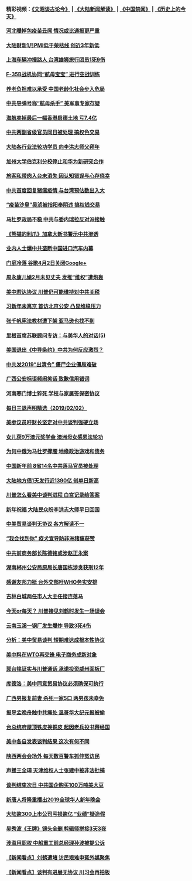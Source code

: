 #### 精彩视频：[《文昭谈古论今》](https://github.com/gfw-breaker/wenzhao) | [《大陆新闻解读》](https://github.com/gfw-breaker/ntdtv-comedy) | [《中国禁闻》](https://github.com/gfw-breaker/ntdtv-news) | [《历史上的今天》](https://github.com/gfw-breaker/today-in-history) 


#### [河北曝掉包疫苗丑闻 情况或比通报更严重](../pages/nsc413/n11021237.md?t=02031425) 

#### [大陆财新1月PMI低于荣枯线 创近3年新低](../pages/nsc413/n11021470.md?t=02031425) 

#### [上海车辆冲撞路人 台湾雄狮旅行团员1死9伤](../pages/nsc413/n11021754.md?t=02031425) 

#### [F-35B战机协同“航母宝宝” 进行空战训练](../pages/nsc413/n11020866.md?t=02031425) 

#### [养老负担难以承受 中国老龄化社会步入危局](../pages/nsc413/n11021290.md?t=02031425) 

#### [中共导弹号称“航母杀手” 美军事专家存疑](../pages/nsc413/n11021488.md?t=02031425) 

#### [海航卖掉最后一幅香港启德土地 亏7.4亿](../pages/nsc413/n11021084.md?t=02031425) 

#### [中共两副省级官员同日被处理 搞权色交易](../pages/nsc413/n11021019.md?t=02031425) 

#### [大陆各行业法轮功学员 向李洪志师父拜年](../pages/nsc413/n11017796.md?t=02031425) 

#### [加州大学伯克利分校停止和华为新研究合作](../pages/nsc413/n11021086.md?t=02031425) 

#### [旅客私带肉入台未消失 因认知错误与心存侥幸](../pages/nsc413/n11021054.md?t=02031425) 

#### [中共首度回复猪瘟疫情 与台湾预估数出入大](../pages/nsc413/n11021023.md?t=02031425) 

#### [“疫苗沙皇”吴浈被指阳奉阴违 搞权钱交易](../pages/nsc413/n11019815.md?t=02031425) 

#### [马杜罗政局不稳 中共与委内瑞拉反对派接触](../pages/nsc413/n11020719.md?t=02031425) 

#### [《熊猫的利爪》加拿大新书警示中共渗透](../pages/nsc413/n11020739.md?t=02031425) 

#### [业内人士爆中共垄断中国进口汽车内幕](../pages/nsc413/n11020830.md?t=02031425) 

#### [门庭冷落 谷歌4月2日关闭Google+](../pages/nsc413/n11020806.md?t=02031425) 

#### [周永康儿媳2月未见丈夫 发推“维权”遭炮轰](../pages/nsc413/n11020801.md?t=02031425) 

#### [美中若达协议 川普仍可能维持对中共关税](../pages/nsc413/n11020625.md?t=02031425) 

#### [习新年未离京 首访北京公安 凸显维稳压力](../pages/nsc413/n11020486.md?t=02031425) 

#### [张千帆宪法教材遭下架 亚马逊也找不到](../pages/nsc413/n11020619.md?t=02031425) 

#### [里根首席苏联顾问专访：与美华人的对话(5)](../pages/nsc413/n10968703.md?t=02031425) 

#### [美国退出《中导条约》中共为何反应激烈？](../pages/nsc413/n11020569.md?t=02031425) 

#### [中共发2019“出清令” 僵尸企业僵局难破](../pages/nsc413/n11019329.md?t=02031425) 

#### [广西公安标语频闹笑话 致歉信用错词](../pages/nsc413/n11020438.md?t=02031425) 

#### [河南寒门博士猝死 学校与家属签保密协议](../pages/nsc413/n11020395.md?t=02031425) 

#### [每日三退声明精选（2019/02/02）](../pages/nsc413/n11020479.md?t=02031425) 

#### [美参议员吁财长坚定对中共谈判强硬立场](../pages/nsc413/n11020440.md?t=02031425) 

#### [女儿获9万澳元奖学金 澳洲母女感恩法轮功](../pages/nsc413/n10997952.md?t=02031425) 

#### [为何中俄为马杜罗撑腰 地缘政治游戏和债务](../pages/nsc413/n11018692.md?t=02031425) 

#### [中国新年前 8省14名中共落马官员被处理](../pages/nsc413/n11019542.md?t=02031425) 

#### [大陆地方债1天发行近1390亿 创单日新高](../pages/nsc413/n11019766.md?t=02031425) 

#### [川普怎么看美中谈判进程 白宫记录给答案](../pages/nsc413/n11019682.md?t=02031425) 

#### [新年祝福 大陆民众盼李洪志大师早日回国](../pages/nsc413/n11017722.md?t=02031425) 

#### [中美贸易谈判无协议 各方解读不一](../pages/nsc413/n11019942.md?t=02031425) 

#### [“我会找到你” 疫犬宣导防非洲猪瘟获赞](../pages/nsc413/n11019874.md?t=02031425) 

#### [中共前商务部长陈德铭或涉赵正永案](../pages/nsc413/n11019841.md?t=02031425) 

#### [湖南郴州公安局原局长唐国栋涉贪获刑12年](../pages/nsc413/n11019821.md?t=02031425) 

#### [感谢友邦力挺 台外交部吁WHO务实安排](../pages/nsc413/n11019777.md?t=02031425) 

#### [吉林白城两任市人大主任接连落马](../pages/nsc413/n11019787.md?t=02031425) 

#### [今天or每天？ 川普接见刘鹤时发生一场误会](../pages/nsc413/n11019602.md?t=02031425) 

#### [云南玉溪一钢厂发生爆炸 导致3死4伤](../pages/nsc413/n11019587.md?t=02031425) 

#### [分析：美中贸易谈判 短期难达成根本性协议](../pages/nsc413/n11019322.md?t=02031425) 

#### [美中料在WTO再交锋 电子商务成新对象](../pages/nsc413/n11018959.md?t=02031425) 

#### [郭台铭证实与川普通话 承诺投资威州面板厂](../pages/nsc413/n11019491.md?t=02031425) 

#### [库德洛：美中同意贸易协议必须确保可执行](../pages/nsc413/n11019036.md?t=02031425) 

#### [广西男报复前妻 杀死一家5口 两男孩未幸免](../pages/nsc413/n11019449.md?t=02031425) 

#### [报导孟晚舟触中共痛处 温哥华大纪元报被偷](../pages/nsc413/n11019232.md?t=02031425) 

#### [台总统府屋顶铁皮换铜皮 起因老兵投书蒋经国](../pages/nsc413/n11019420.md?t=02031425) 

#### [美中各自发表谈判结果 这次有何不同](../pages/nsc413/n11019114.md?t=02031425) 

#### [陕西两会会场外 每天数百警车抓伸冤访民](../pages/nsc413/n11017593.md?t=02031425) 

#### [声援王全璋 天津维权人士张建中被非法批捕](../pages/nsc413/n11019356.md?t=02031425) 

#### [谈判结束次日 中共国企购买100万吨美大豆](../pages/nsc413/n11019167.md?t=02031425) 

#### [新唐人将隆重播出2019全球华人新年晚会](../pages/nsc413/n11016043.md?t=02031425) 

#### [大陆逾300上市公司亏损逾亿 “业绩”疑造假](../pages/nsc413/n11018923.md?t=02031425) 

#### [吴秀波《王牌》镜头全删 剪辑师拼接3天3夜](../pages/nsc413/n11018575.md?t=02031425) 

#### [涉滥用职权 中船重工前总经理孙波被提公诉](../pages/nsc413/n11018912.md?t=02031425) 

#### [【新闻看点】刘鹤遭堵 访民艰难申冤外媒聚焦](../pages/nsc413/n11018716.md?t=02031425) 

#### [【新闻看点】谈判有进展无协议 川习会再拍板](../pages/nsc413/n11018718.md?t=02031425) 

